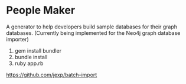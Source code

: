 # People Maker

A generator to help developers build sample databases for their graph databases.
(Currently being implemented for the Neo4j graph database importer)

1. gem install bundler
2. bundle install
3. ruby app.rb

https://github.com/jexp/batch-import

